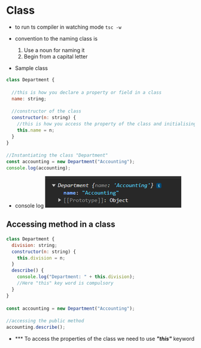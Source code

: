 # Class
- to run ts compiler in watching mode `tsc -w`
- convention to the naming class is
	1. Use a noun for naming it
	2. Begin from a capital letter

- Sample class
```js
class Department {

  //this is how you declare a property or field in a class
  name: string;

  //constructor of the class
  constructor(n: string) {
    //this is how you access the property of the class and initialising it
    this.name = n;
  }
}

//Instantiating the class "Department"
const accounting = new Department("Accounting");
console.log(accounting);
```
- console log
![](assets/Pasted%20image%2020240223120606.png)

## Accessing method in a class

```js
class Department {
  division: string;
  constructor(n: string) {
    this.division = n;
  }
  describe() {
    console.log("Department: " + this.division);
    //Here "this" key word is compulsory
  }
}

const accounting = new Department("Accounting");

//accessing the public method
accounting.describe();
```

- *** To access the properties of the class we need to use ***"this"*** keyword
